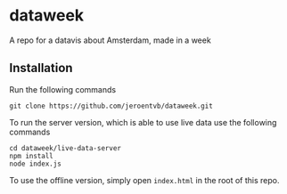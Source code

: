 # dataweek
A repo for a datavis about Amsterdam, made in a week

## Installation
Run the following commands
```
git clone https://github.com/jeroentvb/dataweek.git
```

To run the server version, which is able to use live data use the following commands
```
cd dataweek/live-data-server
npm install
node index.js
```

To use the offline version, simply open `index.html` in the root of this repo.
